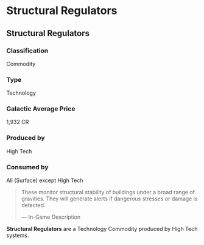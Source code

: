 # Structural Regulators
## Structural Regulators

		

### Classification

Commodity

### Type

Technology

### Galactic Average Price

1,932 CR

### Produced by

High Tech

### Consumed by

All (Surface) except High Tech

> 
> 
> These monitor structural stability of buildings under a broad range of gravities. They will generate alerts if dangerous stresses or damage is detected.
> 
> 
> — In-Game Description
> 

**Structural Regulators** are a Technology Commodity produced by High Tech systems.